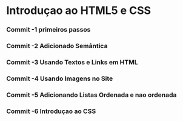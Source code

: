 # Introduçao ao HTML5 e CSS

### Commit -1 primeiros passos
### Commit -2 Adicionado Semântica
### Commit -3 Usando Textos e Links em HTML
### Commit -4 Usando Imagens no Site
### Commit -5 Adicionando Listas Ordenada e nao ordenada
### Commit -6 Introduçao ao CSS